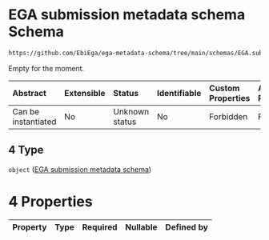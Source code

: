 # EGA submission metadata schema Schema

```txt
https://github.com/EbiEga/ega-metadata-schema/tree/main/schemas/EGA.submission.json#/properties/object_array/items/anyOf/4
```

Empty for the moment.

| Abstract            | Extensible | Status         | Identifiable | Custom Properties | Additional Properties | Access Restrictions | Defined In                                                                           |
| :------------------ | :--------- | :------------- | :----------- | :---------------- | :-------------------- | :------------------ | :----------------------------------------------------------------------------------- |
| Can be instantiated | No         | Unknown status | No           | Forbidden         | Forbidden             | none                | [EGA.object-set.json\*](../../../schemas/EGA.object-set.json "open original schema") |

## 4 Type

`object` ([EGA submission metadata schema](ega-15-properties-array-containing-metadata-objects-schemas-being-conditionally-applied-based-on-value-of-object_type-from-schema_descriptor-in-each-object-anyof-ega-submission-metadata-schema.md))

# 4 Properties

| Property | Type | Required | Nullable | Defined by |
| :------- | :--- | :------- | :------- | :--------- |
